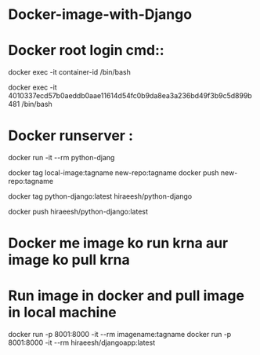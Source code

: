 # Docker-image-with-Django

# Docker root login cmd::

docker exec -it container-id /bin/bash

docker exec -it 4010337ecd57b0aeddb0aae11614d54fc0b9da8ea3a236bd49f3b9c5d899b481 /bin/bash


# Docker runserver :

docker run -it --rm python-djang






docker tag local-image:tagname new-repo:tagname
docker push new-repo:tagname

docker tag python-django:latest hiraeesh/python-django

docker push hiraeesh/python-django:latest



# Docker me image ko run krna aur image ko pull krna 

# Run image in docker and pull image in local machine

docker run -p 8001:8000 -it --rm imagename:tagname
docker run -p 8001:8000 -it --rm hiraeesh/djangoapp:latest


